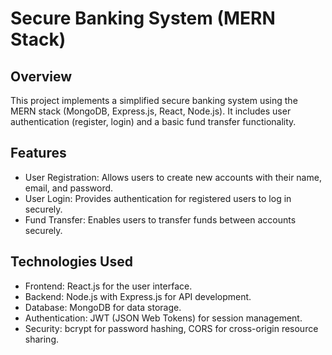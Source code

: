 # Secure Banking System (MERN Stack)

## Overview

This project implements a simplified secure banking system using the MERN stack (MongoDB, Express.js, React, Node.js). It includes user authentication (register, login) and a basic fund transfer functionality.

## Features

- User Registration: Allows users to create new accounts with their name, email, and password.
- User Login: Provides authentication for registered users to log in securely.
- Fund Transfer: Enables users to transfer funds between accounts securely.

## Technologies Used

- Frontend: React.js for the user interface.
- Backend: Node.js with Express.js for API development.
- Database: MongoDB for data storage.
- Authentication: JWT (JSON Web Tokens) for session management.
- Security: bcrypt for password hashing, CORS for cross-origin resource sharing.
